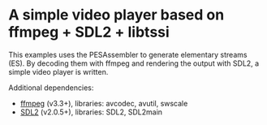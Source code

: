 # A simple video player based on ffmpeg + SDL2 + libtssi

This examples uses the PESAssembler to generate elementary streams (ES). By decoding them with ffmpeg and rendering the output with SDL2, a simple video player is written.

Additional dependencies:

  - [ffmpeg](https://www.ffmpeg.org/) (v3.3+), libraries: avcodec, avutil, swscale 
  - [SDL2](https://www.libsdl.org/) (v2.0.5+), libraries: SDL2, SDL2main
